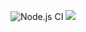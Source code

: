 ![Node.js CI](https://github.com/prakashraman/write-lite/workflows/Node.js%20CI/badge.svg?branch=main)
![](https://img.shields.io/github/package-json/v/prakashraman/write-lite)
